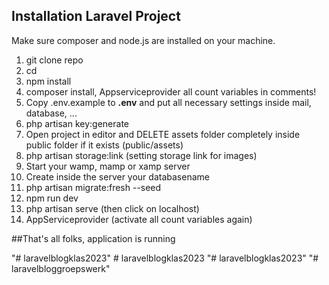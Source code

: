 ## Installation Laravel Project

Make sure composer and node.js are installed on your machine.

1. git clone repo <directory>
2. cd <directory>
3. npm install
4. composer install, Appserviceprovider all count variables in comments!
5. Copy .env.example to **.env** and put all necessary settings inside
   mail, database, ...
6. php artisan key:generate
7. Open project in editor and DELETE assets folder completely inside public folder if it exists (public/assets)
8. php artisan storage:link (setting storage link for images)
9. Start your wamp, mamp or xamp server
10. Create inside the server your databasename
11. php artisan migrate:fresh --seed
12. npm run dev
13. php artisan serve (then click on localhost) 
14. AppServiceprovider (activate all count variables again)

##That's all folks, application is running


"# laravelblogklas2023" 
#   l a r a v e l b l o g k l a s 2 0 2 3 
 
 "# laravelblogklas2023" 
"# laravelbloggroepswerk" 
